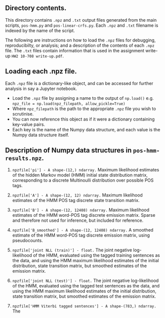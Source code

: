 ## Directory contents.

This directory contains `.npz` and `.txt` output files generated from the main scripts, `pos-hmm.py` and `pos-linear-crfs.py`. Each `.npz` and `.txt` filename is indexed by the name of the script.

The following are instructions on how to load the `.npz` files for debugging, reproducibilty, or analysis; and a description of the contents of each `.npz` file. The `.txt` files contain information that is used in the assignment write-up `HW2 10-708 write-up.pdf`.

## Loading each .npz file.

Each `.npz` file is a dictionary-like object, and can be accessed for further analysis in say a Jupyter notebook.

- Load the `.npz` file by assigning a name to the output of `np.load()` e.g. `npz_file = np.load(npz_filepath, allow_pickle=True)`
- Where `npz_filepath` is the path to the appropriate `.npz` file you wish to scrutinise.
- You can now reference this object as if it were a dictionary containing key-value pairs.
- Each key is the name of the Numpy data structure, and each value is the Numpy data structure itself.

## Description of Numpy data structures in `pos-hmm-results.npz`.

1. `npzfile['pi'] - A shape-(12,) ndarray.` Maximum likelihood estimates of the hidden Markov model (HMM) initial state distribution matrix, corresponding to a discrete Multinoulli distribution over possible POS tags.

2. `npzfile['A'] - A shape-(12, 12) ndarray.` Maximum likelihood estimates of the HMM POS tag discrete state transition matrix. 

3. `npzfile['B'] - A shape-(12, 12408) ndarray.` Maximum likelihood estimates of the HMM word-POS tag discrete emission matrix. Sparse and therefore not used for inference, but included for reference.

4. `npzfile['B_smoothed'] - A shape-(12, 12408) ndarray.` A smoothed estimate of the HMM word-POS tag discrete emission matrix, using pseudocounts.

5. `npzfile['joint NLL (train)'] - float.` The joint negative log-likelihood of the HMM, evaluated using the tagged training sentences as the data, and using the HMM maximum likelihood estimates of the initial distribution, state transition matrix, but smoothed estimates of the emission matrix.

6. `npzfile['joint NLL (test)'] - float.` The joint negative log-likelihood of the HMM, evaluated using the tagged test sentences as the data, and using the HMM maximum likelihood estimates of the initial distribution, state transition matrix, but smoothed estimates of the emission matrix.

7. `npzfile['HMM Viterbi tagged sentences'] - A shape-(783,) ndarray.` The 







